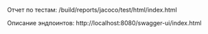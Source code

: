 Отчет по тестам: /build/reports/jacoco/test/html/index.html

Описание эндпоинтов: http://localhost:8080/swagger-ui/index.html